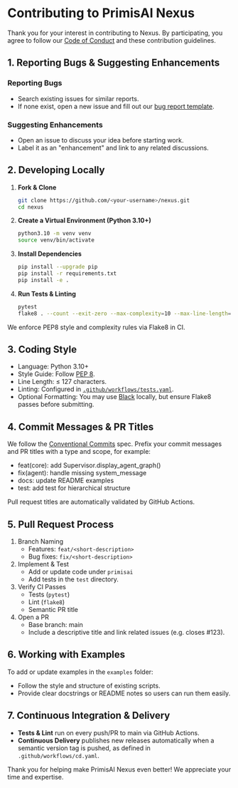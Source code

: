 # Contributing to PrimisAI Nexus

Thank you for your interest in contributing to Nexus. By participating, you agree to follow our [Code of Conduct](https://github.com/PrimisAI/nexus/blob/main/CODE_OF_CONDUCT.md) and these contribution guidelines.

## 1. Reporting Bugs & Suggesting Enhancements

### Reporting Bugs
- Search existing issues for similar reports.
- If none exist, open a new issue and fill out our [bug report template](.github/ISSUE_TEMPLATE/bug_report.md).

### Suggesting Enhancements
- Open an issue to discuss your idea before starting work.
- Label it as an "enhancement" and link to any related discussions.

## 2. Developing Locally

1. **Fork & Clone**
    ```bash
    git clone https://github.com/<your-username>/nexus.git
    cd nexus

2. **Create a Virtual Environment (Python 3.10+)**
    ```bash
    python3.10 -m venv venv
    source venv/bin/activate

3. **Install Dependencies**
    ```bash
    pip install --upgrade pip
    pip install -r requirements.txt
    pip install -e .

4. **Run Tests & Linting**
    ```bash
    pytest
    flake8 . --count --exit-zero --max-complexity=10 --max-line-length=127 --statistics

We enforce PEP8 style and complexity rules via Flake8 in CI.

## 3. Coding Style

- Language: Python 3.10+
- Style Guide: Follow [PEP 8](https://peps.python.org/pep-0008/).
- Line Length: ≤ 127 characters.
- Linting: Configured in [`.github/workflows/tests.yaml`](https://github.com/PrimisAI/nexus/blob/main/.github/workflows/tests.yaml).
- Optional Formatting: You may use [Black](https://black.readthedocs.io/) locally, but ensure Flake8 passes before submitting.

## 4. Commit Messages & PR Titles

We follow the [Conventional Commits](https://www.conventionalcommits.org/) spec. Prefix your commit messages and PR titles with a type and scope, for example:
- feat(core): add Supervisor.display_agent_graph()
- fix(agent): handle missing system_message
- docs: update README examples
- test: add test for hierarchical structure

Pull request titles are automatically validated by GitHub Actions.

## 5. Pull Request Process
1. Branch Naming
    - Features: `feat/<short-description>`
    - Bug fixes: `fix/<short-description>`
2. Implement & Test
    - Add or update code under `primisai`
    - Add tests in the `test` directory.
3. Verify CI Passes
    - Tests (`pytest`)
    - Lint (`flake8`)
    - Semantic PR title
4. Open a PR
    - Base branch: main
    - Include a descriptive title and link related issues (e.g. closes #123).

## 6. Working with Examples

To add or update examples in the `examples` folder:
- Follow the style and structure of existing scripts.
- Provide clear docstrings or README notes so users can run them easily.

## 7. Continuous Integration & Delivery
- **Tests & Lint** run on every push/PR to main via GitHub Actions.
- **Continuous Delivery** publishes new releases automatically when a semantic version tag is pushed, as defined in `.github/workflows/cd.yaml`.

Thank you for helping make PrimisAI Nexus even better! We appreciate your time and expertise.